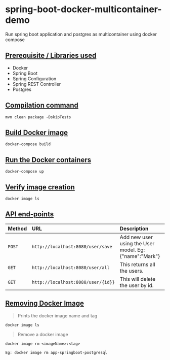 # spring-boot-docker-multicontainer-demo

Run spring boot application and postgres as multicontainer using docker compose

## [Prerequisite / Libraries used](#Prerequisite)
* Docker
* Spring Boot
* Spring Configuration
* Spring REST Controller
* Postgres

## [Compilation command](#compilation-command)
```mvn clean package -DskipTests```

## [Build Docker image](#build-docker-image)
```docker-compose build```

## [Run the Docker containers](#run-docker-containers)
```docker-compose up```

## [Verify image creation](#verify-image-creation)
```docker image ls```

## [API end-points](#API-end-points)

| Method            | URL          | Description                                                                                   |
|:------------------|:------------------|:----------------------------------------------------------------------------------------------|
| `POST`			| `http://localhost:8080/user/save`		| Add new user using the User model.	Eg:{"name":"Mark"}|
| `GET`			| `http://localhost:8080/user/all`		| This returns all the users.													|
| `GET`			| `http://localhost:8080/user/{id}}`	| This will delete the user by id.|




## [Removing Docker Image](#removing-docker-image)

> Prints the docker image name and tag

```docker image ls```

> Remove a docker image

```docker image rm <imageName>:<tag>```

`Eg: docker image rm app-springboot-postgresql`



